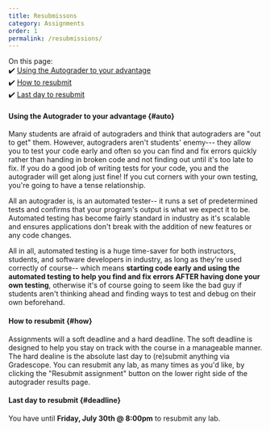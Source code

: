 ```yaml
---
title: Resubmissons
category: Assignments
order: 1
permalink: /resubmissions/
---
```


On this page:  
✔️ [Using the Autograder to your advantage](#auto)  
✔️ [How to resubmit](#how)  
✔️ [Last day to resubmit](#deadline)  

#### Using the Autograder to your advantage {#auto}
Many students are afraid of autograders and think that autograders are "out to get" them. However, autograders aren't students' enemy--- they allow you to test your code early and often so you can find and fix errors quickly rather than handing in broken code and not finding out until it's too late to fix. If you do a good job of writing tests for your code, you and the autograder will get along just fine! If you cut corners with your own testing, you're going to have a tense relationship.

All an autograder is, is an automated tester-- it runs a set of predetermined tests and confirms that your program's output is what we expect it to be. Automated testing has become fairly standard in industry as it's scalable and ensures applications don't break with the addition of new features or any code changes. 

All in all, automated testing is a huge time-saver for both instructors, students, and software developers in industry, as long as they're used correctly of course-- which means **starting code early and using the automated testing to help you find and fix errors AFTER having done your own testing**, otherwise it's of course going to seem like the bad guy if students aren't thinking ahead and finding ways to test and debug on their own beforehand.

#### How to resubmit {#how}
Assignments will a soft deadline and a hard deadline. The soft deadline is designed to help you stay on track with the course in a manageable manner. The hard dealine is the absolute last day to (re)submit anything via Gradescope. You can resubmit any lab, as many times as you'd like, by clicking the "Resubmit assignment" button on the lower right side of the autograder results page.

#### Last day to resubmit {#deadline}
You have until **Friday, July 30th @ 8:00pm** to resubmit any lab.
